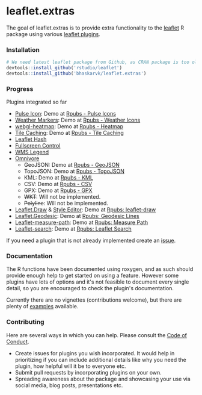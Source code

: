 # leaflet.extras

The goal of leaflet.extras is to provide extra functionality to the [leaflet](https://cran.r-project.org/web/packages/leaflet/index.html) R package using various [leaflet plugins](http://leafletjs.com/plugins).

### Installation

```r
# We need latest leaflet package from Github, as CRAN package is too old.
devtools::install_github('rstudio/leaflet')
devtools::install_github('bhaskarvk/leaflet.extras')
```

### Progress

Plugins integrated so far

- [Pulse Icon](https://github.com/mapshakers/leaflet-icon-pulse): Demo at [Rpubs - Pulse Icons](http://rpubs.com/bhaskarvk/leaflet-pulseIcon)
- [Weather Markers](https://github.com/tallsam/Leaflet.weather-markers): Demo at [Rpubs - Weather Icons](http://rpubs.com/bhaskarvk/leaflet-weather)
- [webgl-heatmap](https://github.com/ursudio/webgl-heatmap-leaflet): Demo at [Rpubs - Heatmap](http://rpubs.com/bhaskarvk/leaflet-heatmap)
- [Tile Caching](https://github.com/MazeMap/Leaflet.TileLayer.PouchDBCached): Demo at [Rpubs - Tile Caching](http://rpubs.com/bhaskarvk/TileLayer-Caching)
- [Leaflet Hash](https://github.com/mlevans/leaflet-hash)
- [Fullscreen Control](https://github.com/Leaflet/Leaflet.fullscreen)
- [WMS Legend](https://github.com/kartoza/leaflet-wms-legend)
- [Omnivore](https://github.com/mapbox/leaflet-omnivore)
    * GeoJSON: Demo at [Rpubs - GeoJSON](http://rpubs.com/bhaskarvk/geojsonv2)
    * TopoJSON: Demo at [Rpubs - TopoJSON](http://rpubs.com/bhaskarvk/topojsonv2)
    * KML: Demo at [Rpubs - KML](http://rpubs.com/bhaskarvk/kml)
    * CSV: Demo at [Rpubs - CSV](http://rpubs.com/bhaskarvk/csv)
    * GPX: Demo at [Rpubs - GPX](http://rpubs.com/bhaskarvk/gpx)
    * ~~WKT~~: Will not be implemented.
    * ~~Polyline~~: Will not be implemented.
- [Leaflet.Draw](https://github.com/Leaflet/Leaflet.draw) & [Style Editor](https://github.com/dwilhelm89/Leaflet.StyleEditor): Demo at [Rpubs: leaflet-draw](http://rpubs.com/bhaskarvk/leaflet-draw)
- [Leaflet.Geodesic](https://github.com/henrythasler/Leaflet.Geodesic): Demo at [Rpubs: Geodesic Lines](http://rpubs.com/bhaskarvk/geodesic)
- [Leaflet-measure-path](https://github.com/ProminentEdge/leaflet-measure-path): Demo at [Rpubs: Measure Path](http://rpubs.com/bhaskarvk/measure-path)
- [Leaflet-search](https://github.com/stefanocudini/leaflet-search): Demo at [Rpubs: Leaflet Search](http://rpubs.com/bhaskarvk/leaflet-search)

If you need a plugin that is not already implemented create an [issue](https://github.com/bhaskarvk/leaflet.extras/issues/new).

### Documentation

The R functions have been documented using roxygen, and as such should provide enough help to get started on using a feature. However some plugins have lots of options and it's not feasible to document every single detail, so you are encouraged to check the plugin's documentation. 

Currently there are no vignettes (contributions welcome), but there are plenty of [examples](https://github.com/bhaskarvk/leaflet.extras/tree/master/inst/examples) available. 

### Contributing

Here are several ways in which you can help. Please consult the [Code of Conduct](CONDUCT.md).

- Create issues for plugins you wish incorporated. It would help in prioritizing if you can include additional details like why you need the plugin, how helpful will it be to everyone etc.
- Submit pull requests by incorporating plugins on your own.
- Spreading awareness about the package and showcasing your use via social media, blog posts, presentations etc.

